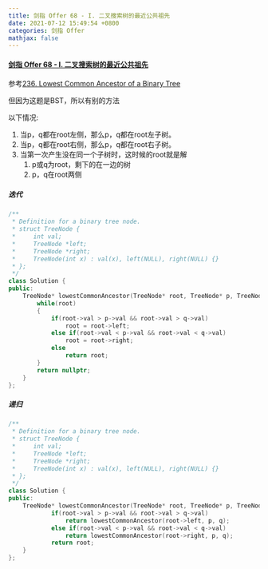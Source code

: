```yaml
---
title: 剑指 Offer 68 - I. 二叉搜索树的最近公共祖先
date: 2021-07-12 15:49:54 +0800
categories: 剑指 Offer
mathjax: false
---
```

#### [剑指 Offer 68 - I. 二叉搜索树的最近公共祖先](https://leetcode-cn.com/problems/er-cha-sou-suo-shu-de-zui-jin-gong-gong-zu-xian-lcof/)

参考[236. Lowest Common Ancestor of a Binary Tree](https://leetcode.cinte.cc/2021/04/22/236-Lowest-Common-Ancestor-of-a-Binary-Tree/)

但因为这题是BST，所以有别的方法

以下情况:

1. 当p，q都在root左侧，那么p，q都在root左子树。
2. 当p，q都在root右侧，那么p，q都在root右子树。
3. 当第一次产生没在同一个子树时，这时候的root就是解
   1. p或q为root，剩下的在一边的树
   2. p，q在root两侧

##### 迭代
```c++
/**
 * Definition for a binary tree node.
 * struct TreeNode {
 *     int val;
 *     TreeNode *left;
 *     TreeNode *right;
 *     TreeNode(int x) : val(x), left(NULL), right(NULL) {}
 * };
 */
class Solution {
public:
    TreeNode* lowestCommonAncestor(TreeNode* root, TreeNode* p, TreeNode* q) {
        while(root)
        {
            if(root->val > p->val && root->val > q->val)
                root = root->left;
            else if(root->val < p->val && root->val < q->val)
                root = root->right;
            else
                return root;
        }
        return nullptr;
    }
};
```

##### 递归
```c++
/**
 * Definition for a binary tree node.
 * struct TreeNode {
 *     int val;
 *     TreeNode *left;
 *     TreeNode *right;
 *     TreeNode(int x) : val(x), left(NULL), right(NULL) {}
 * };
 */
class Solution {
public:
    TreeNode* lowestCommonAncestor(TreeNode* root, TreeNode* p, TreeNode* q) {
            if(root->val > p->val && root->val > q->val)
                return lowestCommonAncestor(root->left, p, q);
            else if(root->val < p->val && root->val < q->val)
                return lowestCommonAncestor(root->right, p, q);
            return root;
    }
};
```
